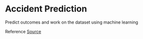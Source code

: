 # Accident Prediction

Predict outcomes and work on the dataset 
using machine learning


Reference 
[Source](https://github.com/NathanBerrebbi5/Accidents-Prediction)


